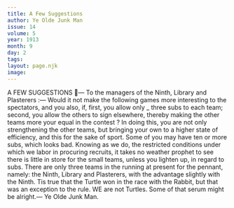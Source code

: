 ```yaml
---
title: A Few Suggestions
author: Ye Olde Junk Man
issue: 14
volume: 5
year: 1913
month: 9
day: 2
tags:
layout: page.njk
image:
---
```

A FEW SUGGESTIONS — To the managers of the Ninth, Library and Plasterers :— Would it not make the following games more interesting to the spectators, and you also, if, first, you allow only _ three subs to each team; second, you allow the others to sign elsewhere, thereby making the other teams more your equal in the contest ? In doing this, you are not only strengthening the other teams, but bringing your own to a higher state of efficiency, and this for the sake of sport. Some of you may have ten or more subs, which looks bad. Knowing as we do, the restricted conditions under which we labor in procuring recruits, it takes no weather prophet to see there is little in store for the small teams, unless you lighten up, in regard to subs. There are only three teams in the running at present for the pennant, namely: the Ninth, Library and Plasterers, with the advantage slightly with the Ninth. Tis true that the Turtle won in the race with the Rabbit, but that was an exception to the rule. WE are not Turtles. Some of that serum might be alright.— Ye Olde Junk Man. 
